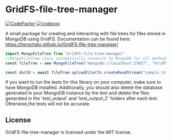 GridFS-file-tree-manager
=====

[![CodeFactor](https://www.codefactor.io/repository/github/herschalo/gridfs-file-tree-manager/badge)](https://www.codefactor.io/repository/github/herschalo/gridfs-file-tree-manager)
[![codecov](https://codecov.io/gh/HerschaLo/GridFS-file-tree-manager/branch/main/graph/badge.svg?token=3MEXAWL0J4)](https://codecov.io/gh/HerschaLo/GridFS-file-tree-manager)

A small package for creating and interacting with file trees for files stored in MongoDB using GridFS. Documentation can be found here: https://herschalo.github.io/GridFS-file-tree-manager/ 

```javascript
import MongoFileTree from "GridFS-file-tree-manager"
//MongoFileTree class automatically connects to MongoDB for all methods. 
const fileTree = new MongoFileTree("mongodb://localhost:27017", "GridFS-file-tree-management-sample", "sample-bucket", "sample-folder")

const docId = await fileTree.uploadFile(fs.createReadStream("sample.txt"), {name:"sample.txt", chunkSize:1048576})

```

If you want to run the tests for this library on your computer, make sure to have MongoDB installed. Additionally, you should also delete the database generated in your MongoDB instance by the test and delete the files generated in the 'test_output' and 'test_output_2' folders after each test. Otherwise,the tests will not be accurate. 

License
-------

GridFS-file-tree-manager is licensed under the MIT license.
